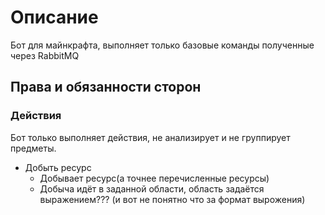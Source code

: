 # Описание

Бот для майнкрафта, выполняет только базовые команды полученные через RabbitMQ

## Права и обязанности сторон

### Действия
Бот только выполняет действия, не анализирует и не группирует предметы.

- Добыть ресурс
  - Добывает ресурс(а точнее перечисленные ресурсы)
  - Добыча идёт в заданной области, область задаётся выражением??? (и вот не понятно что за формат вырожения)     
